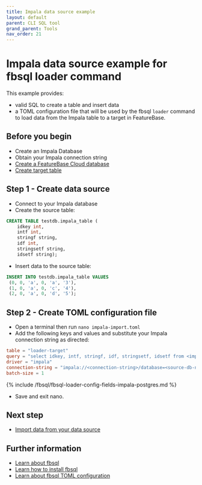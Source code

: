 ```yaml
---
title: Impala data source example
layout: default
parent: CLI SQL tool
grand_parent: Tools
nav_order: 21
---
```

# Impala data source example for fbsql loader command

This example provides:
* valid SQL to create a table and insert data
* a TOML configuration file that will be used by the fbsql `loader` command to load data from the Impala table to a target in FeatureBase.

## Before you begin

* Create an Impala Database
* Obtain your Impala connection string
* [Create a FeatureBase Cloud database](/docs/cloud/cloud-databases/cloud-db-manage)
* [Create target table](/docs/sql-guide/examples/sql-eg-table/sql-eg-table-create-impala-postgres)

## Step 1 - Create data source

* Connect to your Impala database
* Create the source table:
```sql
CREATE TABLE testdb.impala_table (
    idkey int,
    intf int,
    stringf string,
    idf int,
    stringsetf string,
    idsetf string);
```
* Insert data to the source table:
```sql
INSERT INTO testdb.impala_table VALUES
 (0, 0, 'a', 0, 'a', '3'),
 (1, 0, 'a', 0, 'c', '4'),
 (2, 0, 'a', 0, 'd', '5');
```

## Step 2 - Create TOML configuration file

* Open a terminal then run `nano impala-import.toml`
* Add the following keys and values and substitute your Impala connection string as directed:

```toml
table = "loader-target"
query = "select idkey, intf, stringf, idf, stringsetf, idsetf from <impaladb>.impala_table;"
driver = "impala"
connection-string = "impala://<connection-string>/database=<source-db-name>"
batch-size = 1
```

{% include /fbsql/fbsql-loader-config-fields-impala-postgres.md %}

* Save and exit nano.

## Next step

* [Import data from your data source](/docs/tools/fbsql/fbsql-eg-ingest.md )

## Further information

* [Learn about fbsql](/docs/tools/fbsql/fbsql-home)
* [Learn how to install fbsql](/docs/tools/fbsql/fbsql-install)
* [Learn about fbsql TOML configuration](/docs/tools/fbsql/fbsql-loader-config)
